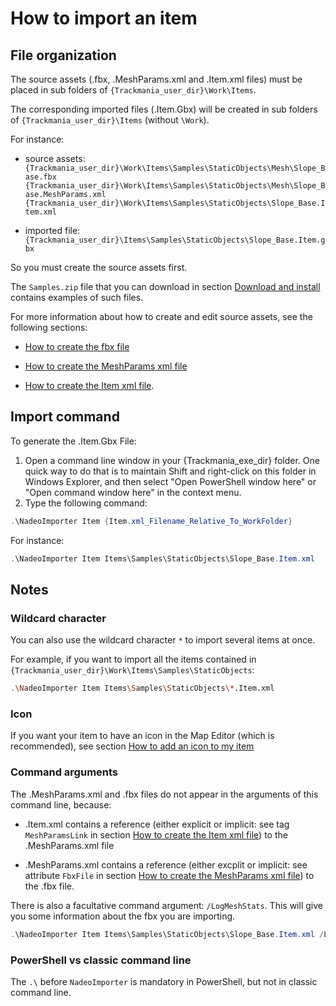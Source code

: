 # How to import an item

## File organization

The source assets (.fbx, .MeshParams.xml and .Item.xml files) must be placed in sub folders of `{Trackmania_user_dir}\Work\Items`.

The corresponding imported files (.Item.Gbx) will be created in sub folders of `{Trackmania_user_dir}\Items` (without `\Work`).

For instance:

- source assets:<br/>
  `{Trackmania_user_dir}\Work\Items\Samples\StaticObjects\Mesh\Slope_Base.fbx`<br/>
  `{Trackmania_user_dir}\Work\Items\Samples\StaticObjects\Mesh\Slope_Base.MeshParams.xml`<br/>
  `{Trackmania_user_dir}\Work\Items\Samples\StaticObjects\Slope_Base.Item.xml`

- imported file:<br/>
  `{Trackmania_user_dir}\Items\Samples\StaticObjects\Slope_Base.Item.gbx`

So you must create the source assets first.

The `Samples.zip` file that you can download in section [Download and install] contains examples of such files.

For more information about how to create and edit source assets, see the following sections:

- [How to create the fbx file]

- [How to create the MeshParams xml file]

- [How to create the Item xml file].

## Import command

To generate the .Item.Gbx File:

1. Open a command line window in your {Trackmania_exe_dir} folder. One quick way to do that is to maintain Shift and right-click on this folder in Windows Explorer, and then select "Open PowerShell window here" or "Open command window here" in the context menu.
2. Type the following command:

```powershell
.\NadeoImporter Item {Item.xml_Filename_Relative_To_WorkFolder}
```

For instance:

```powershell
.\NadeoImporter Item Items\Samples\StaticObjects\Slope_Base.Item.xml
```

## Notes

### Wildcard character

You can also use the wildcard character `*` to import several items at once.

For example, if you want to import all the items contained in `{Trackmania_user_dir}\Work\Items\Samples\StaticObjects`:

```sh
.\NadeoImporter Item Items\Samples\StaticObjects\*.Item.xml
```

### Icon

If you want your item to have an icon in the Map Editor (which is recommended), see section [How to add an icon to my item]

### Command arguments

The .MeshParams.xml and .fbx files do not appear in the arguments of this command line, because:

- .Item.xml contains a reference (either explicit or implicit: see tag `MeshParamsLink` in section [How to create the Item xml file]) to the .MeshParams.xml file

- .MeshParams.xml contains a reference (either excplit or implicit: see attribute `FbxFile` in section [How to create the MeshParams xml file]) to the .fbx file.

There is also a facultative command argument: `/LogMeshStats`.
This will give you some information about the fbx you are importing.

```powershell
.\NadeoImporter Item Items\Samples\StaticObjects\Slope_Base.Item.xml /LogMeshStats
```

### PowerShell vs classic command line

The `.\` before `NadeoImporter` is mandatory in PowerShell, but not in classic command line.

[Download and install]: ../01-download-and-install/
[How to create the fbx file]: ../03-how-to-create-the-fbx-file/
[How to create the MeshParams xml file]: ../04-how-to-create-the-meshparams-xml-file/
[How to create the Item xml file]: ../05-how-to-create-the-item-xml-file/
[How to add an icon to my item]: ../06-how-to-add-an-icon-to-my-item/
